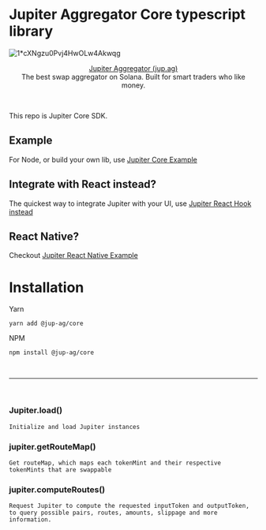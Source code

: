 # Jupiter Aggregator Core typescript library

![1*cXNgzu0Pvj4HwOLw4Akwqg](https://user-images.githubusercontent.com/34560707/145749257-e48cb199-521b-476e-9d81-f79bb45ef834.png)

<p align="center">
  <a href="https://jup.ag">Jupiter Aggregator (jup.ag)</a>
  <br/>
  The best swap aggregator on Solana.  Built for smart traders who like money.
</p>
<br/>

This repo is Jupiter Core SDK.


## Example
For Node, or build your own lib, use [Jupiter Core Example](https://github.com/mercurial-finance/jupiter-core-example)
## Integrate with React instead?
The quickest way to integrate Jupiter with your UI, use [Jupiter React Hook instead](https://www.npmjs.com/package/@jup-ag/react-hook)
## React Native?
Checkout [Jupiter React Native Example](https://github.com/mercurial-finance/jupiter-react-native)


# Installation

Yarn
```
yarn add @jup-ag/core
```

NPM
```
npm install @jup-ag/core
```

<br/>
<hr/>
<br/>

### Jupiter.load()
```
Initialize and load Jupiter instances
```

### jupiter.getRouteMap()
```
Get routeMap, which maps each tokenMint and their respective tokenMints that are swappable
```

### jupiter.computeRoutes()
```
Request Jupiter to compute the requested inputToken and outputToken, to query possible pairs, routes, amounts, slippage and more information.
```

